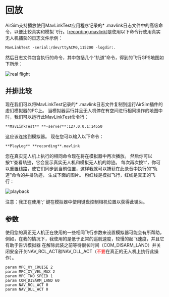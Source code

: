 # 回放

AirSim支持播放使用MavLinkTest应用程序记录的* .mavlink日志文件中的高级命令，以便比较真实和模拟飞行。[[recording.mavlink](https://frendowu.github.io/AirSim-docs-zh/playback/logs/recording.mavlink)]是使用以下命令行使用真实无人机捕获的日志文件示例：	

```MavLinkTest -serial:/dev/ttyACM0,115200 -logdir:.```

然后日志文件包含执行的命令，其中包括几个“轨道”命令，得到的飞行GPS地图如下所示：

![real flight](images/RealFlight.png)

## 并排比较

现在我们可以将MavLinkTest记录的* .mavlink日志文件复制到运行AirSim插件的虚幻模拟器的PC上。 当模拟器运行并且无人机停在有空间进行相同操作的地图中时，我们可以运行此MavLinkTest命令行：

```**MavLinkTest** **-server**:127.0.0.1:14550```

这应该连接到模拟器。 现在您可以输入以下命令：

```**PlayLog** **recording**.mavlink```

您在真实无人机上执行的相同命令现在将在模拟器中再次播放。 然后你可以按't'查看轨迹，它会显示真实无人机和模拟无人机的踪迹。 每次再次按't'，你可以重置线路，使它们同步到当前位置，这样我就可以捕获在此录音中执行的“轨道”命令的并排轨迹， 生成下面的图片。 粉红线是模拟飞行，红线是真正的飞行：

![playback](images/Playback.png)

注意：我正在使用';' 键在模拟器中使用键盘控制相机位置以获得此镜头。

## 参数

使用您的真正无人机正在使用的一些相同飞行参数来设置模拟器可能会有所帮助，例如，在我的情况下，我使用的是低于正常的巡航速度，较慢的起飞速度，并且它有助于告诉模拟器 在解除武装之前等待很长时间（COM_DISARM_LAND）并关闭安全开关NAV_RCL_ACT和NAV_DLL_ACT（<font color=#FF0000 >不要</font>在真正的无人机上执行此操作）。

```param MPC_XY_CRUISE 2
param MPC_XY_CRUISE 2
param MPC_XY_VEL_MAX 2
param MPC_TKO_SPEED 1
param COM_DISARM_LAND 60
param NAV_RCL_ACT 0
param NAV_DLL_ACT 0
```

